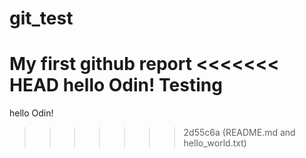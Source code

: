 # git_test
My first github report
<<<<<<< HEAD
hello Odin!
Testing
=======
hello Odin!
>>>>>>> 2d55c6a (README.md and hello_world.txt)
